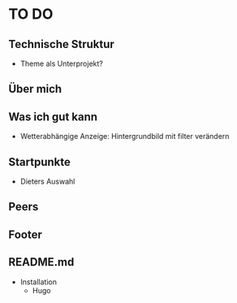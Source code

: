 # TO DO

## Technische Struktur
- Theme als Unterprojekt?

## Über mich

## Was ich gut kann

- Wetterabhängige Anzeige: Hintergrundbild mit filter verändern

## Startpunkte

- Dieters Auswahl

## Peers

## Footer


## README.md

- Installation
	- Hugo

